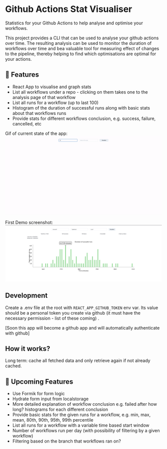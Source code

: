 # Github Actions Stat Visualiser

Statistics for your Github Actions to help analyse and optimise your workflows.

This project provides a CLI that can be used to analyse your github actions over time.
The resulting analysis can be used to monitor the duration of workflows over time and bea valuable tool for measuring
effect of changes to the pipeline, thereby helping to find which optimisations are optimal for your actions. 

## 🌟 Features
- React App to visualise and graph stats
- List all workflows under a repo - clicking on them takes one to the analysis page of that workflow
- List all runs for a workflow (up to last 100)
- Histogram of the duration of successful runs along with basic stats about that workflows runs
- Provide stats for different workflows conclusion, e.g. success, failure, cancelled, etc

Gif of current state of the app:
![Latest GIF of the App](./assets/github-actions-stats-demo.gif)

First Demo screenshot:
![First fcreenshot of the App](./assets/first-screenshot.png)

## Development

Create a .env file at the root with `REACT_APP_GITHUB_TOKEN` env var. Its value should be a 
personal token you create via github (it must have the necessary permission - list of these coming)  .

[Soon this app will become a github app and will automatically authenticate with github]

## How it works?

Long term: cache all fetched data and only retrieve again if not already cached.

## 🌟 Upcoming Features
- Use Formik for form logic
- Hydrate form input from localstorage
- More detailed explanation of workflow conclusion e.g. failed after how long? histograms for each different conclusion
- Provide basic stats for the given runs for a workflow, e.g. min, max, mean, 80th, 90th, 95th, 99th percentile
- List all runs for a workflow with a variable time based start window
- Number of workflows run per day (with possibility of filtering by a given workflow)
- Filtering based on the branch that workflows ran on? 
